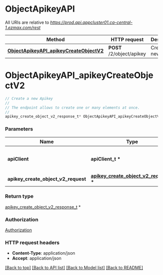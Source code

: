 # ObjectApikeyAPI

All URIs are relative to *https://prod.api.appcluster01.ca-central-1.ezmax.com/rest*

Method | HTTP request | Description
------------- | ------------- | -------------
[**ObjectApikeyAPI_apikeyCreateObjectV2**](ObjectApikeyAPI.md#ObjectApikeyAPI_apikeyCreateObjectV2) | **POST** /2/object/apikey | Create a new Apikey


# **ObjectApikeyAPI_apikeyCreateObjectV2**
```c
// Create a new Apikey
//
// The endpoint allows to create one or many elements at once.
//
apikey_create_object_v2_response_t* ObjectApikeyAPI_apikeyCreateObjectV2(apiClient_t *apiClient, apikey_create_object_v2_request_t * apikey_create_object_v2_request);
```

### Parameters
Name | Type | Description  | Notes
------------- | ------------- | ------------- | -------------
**apiClient** | **apiClient_t \*** | context containing the client configuration |
**apikey_create_object_v2_request** | **[apikey_create_object_v2_request_t](apikey_create_object_v2_request.md) \*** |  | 

### Return type

[apikey_create_object_v2_response_t](apikey_create_object_v2_response.md) *


### Authorization

[Authorization](../README.md#Authorization)

### HTTP request headers

 - **Content-Type**: application/json
 - **Accept**: application/json

[[Back to top]](#) [[Back to API list]](../README.md#documentation-for-api-endpoints) [[Back to Model list]](../README.md#documentation-for-models) [[Back to README]](../README.md)

